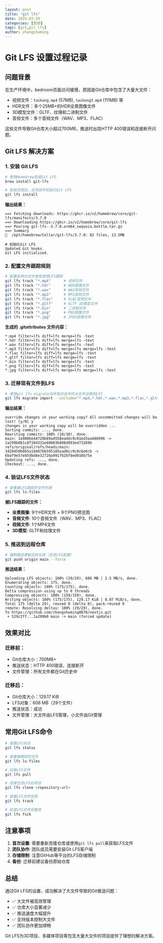```yaml
---
layout: post
title: "git lfs"
date: 2025-03-29
categories: [其他]
tags: [git,git lfs]
author: zhangshuming
---
```


# Git LFS 设置过程记录

## 问题背景

在生产环境中，bedroom页面访问缓慢，原因是Git仓库中包含了大量大文件：
- 视频文件：`taikong.mp4` (57MB), `taikong3.mp4` (111MB) 等
- HDR文件：多个25MB+的HDR全景图像文件
- 3D模型文件：GLTF、纹理和二进制文件
- 音频文件：多个音频文件（WAV、MP3、FLAC）

这些文件导致Git仓库大小超过700MB，推送时出现HTTP 400错误和连接断开问题。

## Git LFS 解决方案

### 1. 安装 Git LFS

```bash
# 使用Homebrew安装Git LFS
brew install git-lfs

# 安装完成后，在项目中初始化Git LFS
git lfs install
```

**输出结果：**
```
==> Fetching downloads: https://ghcr.io/v2/homebrew/core/git-lfs/manifests/3.7.0
==> Downloading https://ghcr.io/v2/homebrew/core/git-lfs
==> Pouring git-lfs--3.7.0.arm64_sequoia.bottle.tar.gz
==> Summary
🍺  /opt/homebrew/Cellar/git-lfs/3.7.0: 82 files, 13.5MB

# 初始化Git LFS
Updated Git hooks.
Git LFS initialized.
```

### 2. 配置文件跟踪规则

```bash
# 配置各种大文件类型使用LFS跟踪
git lfs track "*.mp4"      # 视频文件
git lfs track "*.hdr"      # HDR图像文件
git lfs track "*.wav"      # WAV音频文件
git lfs track "*.mp3"      # MP3音频文件
git lfs track "*.flac"     # FLAC音频文件
git lfs track "*.gltf"     # GLTF 3D模型文件
git lfs track "*.bin"      # 二进制文件
git lfs track "*.png"      # PNG图像文件
git lfs track "*.jpg"      # JPEG图像文件
```

**生成的 .gitattributes 文件内容：**
```
*.mp4 filter=lfs diff=lfs merge=lfs -text
*.hdr filter=lfs diff=lfs merge=lfs -text
*.wav filter=lfs diff=lfs merge=lfs -text
*.mp3 filter=lfs diff=lfs merge=lfs merge=lfs -text
*.flac filter=lfs diff=lfs merge=lfs -text
*.gltf filter=lfs diff=lfs merge=lfs -text
*.bin filter=lfs diff=lfs merge=lfs -text
*.png filter=lfs diff=lfs merge=lfs -text
*.jpg filter=lfs diff=lfs merge=lfs merge=lfs -text
```

### 3. 迁移现有文件到LFS

```bash
# 使用git lfs migrate将所有历史中的大文件迁移到LFS
git lfs migrate import --include="*.mp4,*.hdr,*.wav,*.mp3,*.flac,*.gltf,*.bin,*.png,*.jpg" --everything
```

**输出结果：**
```
override changes in your working copy? All uncommitted changes will be lost! [y/N] y
changes in your working copy will be overridden ...
Sorting commits: ..., done.
Rewriting commits: 100% (10/10), done.
main: 1a980be44728b89a4558eaddc9c01ed3aa488996 -> 1a299b081c8f184331e60083b808d093ed73269b
refs/original/refs/heads/main: 34204506065a1d487bb595185ead8cc9c0c6e6cb -> 6baf9e57e85dbd8e32728a991f62bf8ed016b75e
Updating refs: ..., done.
Checkout: ..., done.
```

### 4. 验证LFS文件状态

```bash
# 查看被LFS跟踪的文件列表
git lfs ls-files
```

**被LFS跟踪的文件：**
- **全景图像**: 9个HDR文件 + 9个PNG预览图
- **音频文件**: 10个音频文件（WAV、MP3、FLAC）
- **视频文件**: 1个MP4文件
- **3D模型**: GLTF和纹理文件

### 5. 推送到远程仓库

```bash
# 强制推送更新后的仓库（包含LFS配置）
git push origin main --force
```

**推送结果：**
```
Uploading LFS objects: 100% (29/29), 606 MB | 2.5 MB/s, done.
Enumerating objects: 175, done.
Counting objects: 100% (175/175), done.
Delta compression using up to 8 threads
Compressing objects: 100% (159/159), done.
Writing objects: 100% (175/175), 129.17 KiB | 8.07 MiB/s, done.
Total 175 (delta 29), reused 0 (delta 0), pack-reused 0
remote: Resolving deltas: 100% (29/29), done.
To https://github.com/zhangshuming0870/nextjs.git
 + 529c2ff...1a299b0 main -> main (forced update)
```

## 效果对比

### 迁移前：
- Git仓库大小：700MB+
- 推送状态：HTTP 400错误，连接断开
- 文件管理：所有文件都在Git历史中

### 迁移后：
- Git仓库大小：129.17 KiB
- LFS对象：606 MB（29个文件）
- 推送状态：成功
- 文件管理：大文件由LFS管理，小文件由Git管理

## 常用Git LFS命令

```bash
# 查看LFS状态
git lfs status

# 查看被跟踪的文件
git lfs ls-files

# 拉取LFS文件
git lfs pull

# 克隆包含LFS的项目
git lfs clone <repository-url>

# 查看LFS文件信息
git lfs track

# 检查LFS文件完整性
git lfs fsck
```

## 注意事项

1. **首次设置**: 需要重新克隆仓库或使用`git lfs pull`来获取LFS文件
2. **团队协作**: 团队成员需要安装Git LFS客户端
3. **存储限制**: 注意GitHub等平台的LFS存储限制
4. **备份**: 迁移前建议备份原始仓库

## 总结

通过Git LFS的设置，成功解决了大文件导致的Git推送问题：
- ✅ 大文件被高效管理
- ✅ 仓库大小显著减少
- ✅ 推送速度大幅提升
- ✅ 支持版本控制大文件
- ✅ 团队协作更加顺畅

Git LFS为3D项目、多媒体项目等包含大量大文件的项目提供了理想的解决方案。

